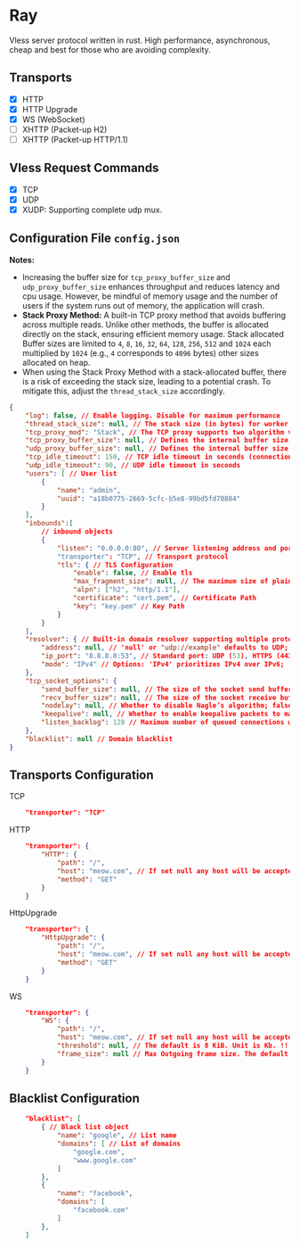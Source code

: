 # Ray

Vless server protocol written in rust. High performance, asynchronous, cheap and best for those who are avoiding complexity.

## Transports

- [x] HTTP
- [x] HTTP Upgrade
- [x] WS (WebSocket)
- [ ] XHTTP (Packet-up H2)
- [ ] XHTTP (Packet-up HTTP/1.1)

## Vless Request Commands

- [x] TCP
- [x] UDP
- [x] XUDP: Supporting complete udp mux.

## Configuration File `config.json`

**Notes:**

- Increasing the buffer size for `tcp_proxy_buffer_size` and `udp_proxy_buffer_size` enhances throughput and reduces latency and cpu usage. However, be mindful of memory usage and the number of users if the system runs out of memory, the application will crash.
- **Stack Proxy Method:** A built-in TCP proxy method that avoids buffering across multiple reads. Unlike other methods, the buffer is allocated directly on the stack, ensuring efficient memory usage. Stack allocated Buffer sizes are limited to `4`, `8`, `16`, `32`, `64`, `128`, `256`, `512` and `1024` each multiplied by `1024` (e.g., `4` corresponds to `4096` bytes) other sizes allocated on heap.
- When using the Stack Proxy Method with a stack-allocated buffer, there is a risk of exceeding the stack size, leading to a potential crash. To mitigate this, adjust the `thread_stack_size` accordingly.

```json
{
    "log": false, // Enable logging. Disable for maximum performance
    "thread_stack_size": null, // The stack size (in bytes) for worker threads. The default stack size for spawned threads is 2 MiB. The actual stack size may be greater than this value if the platform specifies minimal stack size.
    "tcp_proxy_mod": "Stack", // The TCP proxy supports two algorithm variants: `Stack` and `Buffer`. The `Buffer` algorithm accumulates multiple incoming readings before processing, improving efficiency but potentially introducing slight latency. Conversely, the `Stack` algorithm processes data immediately upon arrival, minimizing delay.
    "tcp_proxy_buffer_size": null, // Defines the internal buffer size for the TCP proxy. If set to null, the buffer size defaults to 8KB. Unit is Kb.
    "udp_proxy_buffer_size": null, // Defines the internal buffer size for the UDP proxy. If set to null, the buffer size defaults to 8KB. Unit is Kb.
    "tcp_idle_timeout": 150, // TCP idle timeout in seconds (connection closes after 300 seconds of inactivity)
    "udp_idle_timeout": 90, // UDP idle timeout in seconds
    "users": [ // User list
        {
            "name": "admin",
            "uuid": "a18b0775-2669-5cfc-b5e8-99bd5fd70884"
        }
    ],
    "inbounds":[
        // inbound objects
        {
            "listen": "0.0.0.0:80", // Server listening address and port. [::] works for both ipv4 and ipv6 in linux (dual stack).
            "transporter": "TCP", // Transport protocol
            "tls": { // TLS Configuration
                "enable": false, // Enable tls
                "max_fragment_size": null, // The maximum size of plaintext input to be emitted in a single TLS record. A value of null is equivalent to the TLS maximum of 16 kB.
                "alpn": ["h2", "http/1.1"],
                "certificate": "cert.pem", // Certificate Path
                "key": "key.pem" // Key Path
            }
        }
    ],
    "resolver": { // Built-in domain resolver supporting multiple protocols: udp, https, h3, tls, and quic
        "address": null, // 'null' or "udp://example" defaults to UDP; for other protocols, use: "https://dns.google", "h3://dns.google", "tls://dns.google"
        "ip_port": "8.8.8.8:53", // Standard port: UDP (53), HTTPS (443), TLS/QUIC (853)
        "mode": "IPv4" // Options: 'IPv4' prioritizes IPv4 over IPv6; 'IPv6' prioritizes IPv6 over IPv4
    },
    "tcp_socket_options": {
        "send_buffer_size": null, // The size of the socket send buffer, if set; null means default system size
        "recv_buffer_size": null, // The size of the socket receive buffer, if set; null means default system size
        "nodelay": null, // Whether to disable Nagle’s algorithm; false means packets may be buffered for efficiency
        "keepalive": null, // Whether to enable keepalive packets to maintain connection activity
        "listen_backlog": 128 // Maximum number of queued connections waiting to be accepted
    },
    "blacklist": null // Domain blacklist
}
```

## Transports Configuration

TCP

```json
    "transporter": "TCP"
```

HTTP

```json
    "transporter": {
        "HTTP": {
            "path": "/",
            "host": "meow.com", // If set null any host will be accepted
            "method": "GET"
        }
    }
```

HttpUpgrade

```json
    "transporter": {
        "HttpUpgrade": {
            "path": "/",
            "host": "meow.com", // If set null any host will be accepted
            "method": "GET"
        }
    }
```

WS

```json
    "transporter": {
        "WS": {
            "path": "/",
            "host": "meow.com", // If set null any host will be accepted
            "threshold": null, // The default is 8 KiB. Unit is Kb. !!! It's better to set the value same as tcp_proxy_buffer_size.
            "frame_size": null // Max Outgoing frame size. The default is 4MiB. Unit is Kb.
        }
    }
```

## Blacklist Configuration

```json
    "blacklist": [
        { // Black list object
            "name": "google", // List name
            "domains": [ // List of domains
                "google.com",
                "www.google.com"
            ]
        },
        {
            "name": "facebook",
            "domains": [
                "facebook.com"
            ]
        },
    ]
```
